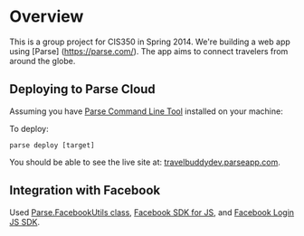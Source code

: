 # Overview

This is a group project for CIS350 in Spring 2014. We're building a web app using [Parse] (https://parse.com/). The app aims to connect travelers from around the globe.

## Deploying to Parse Cloud

Assuming you have [Parse Command Line Tool](https://parse.com/docs/hosting_guide) installed on your machine:

To deploy:

```
parse deploy [target]
```

You should be able to see the live site at: [travelbuddydev.parseapp.com](http://travelbuddydev.parseapp.com).

## Integration with Facebook

Used [Parse.FacebookUtils class](https://parse.com/docs/js_guide#fbusers), [Facebook SDK for JS](https://developers.facebook.com/docs/javascript), and [Facebook Login JS SDK](https://developers.facebook.com/docs/facebook-login/login-flow-for-web).


